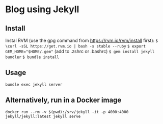 # Blog using Jekyll

## Install

Instal RVM (use the gpg command from https://rvm.io/rvm/install first):
`$ \curl -sSL https://get.rvm.io | bash -s stable --ruby`
`$ export GEM_HOME="$HOME/.gem"`  (add to .zshrc or .bashrc)
`$ gem install jekyll bundler`
`$ bundle install`

## Usage

`bundle exec jekyll server`

## Alternatively, run in a Docker image

`docker run --rm -v $(pwd):/srv/jekyll -it -p 4000:4000 jekyll/jekyll:latest jekyll serve`
